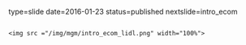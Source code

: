 type=slide
date=2016-01-23
status=published
nextslide=intro_ecom
~~~~~~

<img src ="/img/mgm/intro_ecom_lidl.png" width="100%">
